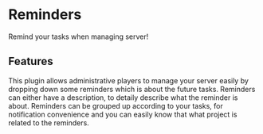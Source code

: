 # Reminders
Remind your tasks when managing server!
## Features
This plugin allows administrative players to manage your server easily by dropping down some reminders which is about the future tasks. Reminders can either have a description, to detaily describe what the reminder is about. Reminders can be grouped up according to your tasks, for notification convenience and you can easily know that what project is related to the reminders.
